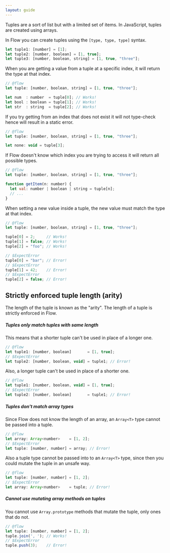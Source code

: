 ```yaml
---
layout: guide
---
```


Tuples are a sort of list but with a limited set of items. In JavaScript,
tuples are created using arrays.

In Flow you can create tuples using the `[type, type, type]` syntax.

```js
let tuple1: [number] = [1];
let tuple2: [number, boolean] = [1, true];
let tuple3: [number, boolean, string] = [1, true, "three"];
```

When you are getting a value from a tuple at a specific index, it will return the
type at that index.

```js
// @flow
let tuple: [number, boolean, string] = [1, true, "three"];

let num  : number  = tuple[0]; // Works!
let bool : boolean = tuple[1]; // Works!
let str  : string  = tuple[2]; // Works!
```

If you try getting from an index that does not exist it will not type-check hence will result in a static error.

```js
// @flow
let tuple: [number, boolean, string] = [1, true, "three"];

let none: void = tuple[3];
```

If Flow doesn't know which index you are trying to access it will return all
possible types.

```js
// @flow
let tuple: [number, boolean, string] = [1, true, "three"];

function getItem(n: number) {
  let val: number | boolean | string = tuple[n];
  // ...
}
```

When setting a new value inside a tuple, the new value must match the type at
that index.

```js
// @flow
let tuple: [number, boolean, string] = [1, true, "three"];

tuple[0] = 2;     // Works!
tuple[1] = false; // Works!
tuple[2] = "foo"; // Works!

// $ExpectError
tuple[0] = "bar"; // Error!
// $ExpectError
tuple[1] = 42;    // Error!
// $ExpectError
tuple[2] = false; // Error!
```

## Strictly enforced tuple length (arity) <a class="toc" id="toc-strictly-enforced-tuple-length-arity" href="#toc-strictly-enforced-tuple-length-arity"></a>

The length of the tuple is known as the "arity". The length of a tuple is
strictly enforced in Flow.

##### Tuples only match tuples with same length <a class="toc" id="toc-tuples-only-match-tuples-with-same-length" href="#toc-tuples-only-match-tuples-with-same-length"></a>

This means that a shorter tuple can't be used in place of a longer one.

```js
// @flow
let tuple1: [number, boolean]       = [1, true];
// $ExpectError
let tuple2: [number, boolean, void] = tuple1; // Error!
```

Also, a longer tuple can't be used in place of a shorter one.

```js
// @flow
let tuple1: [number, boolean, void] = [1, true];
// $ExpectError
let tuple2: [number, boolean]       = tuple1; // Error!
```

##### Tuples don't match array types <a class="toc" id="toc-tuples-don-t-match-array-types" href="#toc-tuples-don-t-match-array-types"></a>

Since Flow does not know the length of an array, an `Array<T>` type cannot be
passed into a tuple.

```js
// @flow
let array: Array<number>    = [1, 2];
// $ExpectError
let tuple: [number, number] = array; // Error!
```

Also a tuple type cannot be passed into to an `Array<T>` type, since then you
could mutate the tuple in an unsafe way.

```js
// @flow
let tuple: [number, number] = [1, 2];
// $ExpectError
let array: Array<number>    = tuple; // Error!
```

##### Cannot use mutating array methods on tuples <a class="toc" id="toc-cannot-use-mutating-array-methods-on-tuples" href="#toc-cannot-use-mutating-array-methods-on-tuples"></a>

You cannot use `Array.prototype` methods that mutate the tuple, only ones that
do not.

```js
// @flow
let tuple: [number, number] = [1, 2];
tuple.join(', '); // Works!
// $ExpectError
tuple.push(3);    // Error!
```
